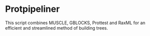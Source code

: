 # Protpipeliner
This script combines MUSCLE, GBLOCKS, Prottest and RaxML for an efficient and streamlined method of building trees.
